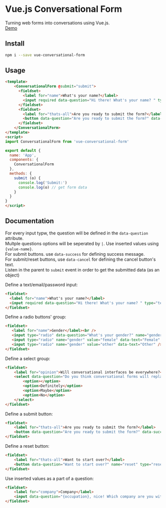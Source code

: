 # Vue.js Conversational Form
Turning web forms into conversations using Vue.js.  
[Demo](https://yossisaiada.github.io/vue-conversational-form/)

## Install
``` bash
npm i --save vue-conversational-form
```

## Usage
``` html
<template>
    <ConversationalForm @submit="submit">
      <fieldset>
        <label for="name">What's your name?</label>
        <input required data-question="Hi there! What's your name? " type="text" name="name" id="name">
      </fieldset>
      <fieldset>
        <label for="thats-all">Are you ready to submit the form?</label>
        <button data-question="Are you ready to submit the form?" data-success="Submited! Yay! 😄" name="submit" type="submit" data-cancel="Nope">Yup</button>
      </fieldset>
    </ConversationalForm>
</template>
<script>
import ConversationalForm from 'vue-conversational-form'

export default {
  name: 'App',
  components: {
    ConversationalForm
  },
  methods: {
    submit (o) {
      console.log('Submit:')
      console.log(o) // get form data
    }
  }
}
</script>
```

## Documentation
For every input typw, the question will be defined in the `data-question` attribute.  
Multple questions options will be seperated by `|`. Use inserted values using `{value-name}`.  
For submit buttons. use `data-success` for defining success message.  
For submit/reset buttons, use `data-cancel` for defining the cancel button's text.  
Listen in the parent to `submit` event in order to get the submitted data (as an object)  
  
Define a text/email/password input:
``` html
<fieldset>
  <label for="name">What's your name?</label>
  <input required data-question="Hi there! What's your name? " type="text" name="name" id="name">
</fieldset>
```  
Define a radio buttons' group:
``` html
<fieldset>
   <label for="name">Gender</label><br />
   <input type="radio" data-question="What's your gender?" name="gender" value="male" data-text="Male" /> Male<br>
   <input type="radio" name="gender" value="female" data-text="Female" /> Female<br>
   <input type="radio" name="gender" value="other" data-text="Other" /> Other
</fieldset>
```
Define a select group:
``` html
<fieldset>
    <label for="opinion">Will conversational interfaces be everywhere?</label>
    <select data-question="Do you think conversational forms will replace web forms in the future?" name="opinion" id="opinion">
        <option></option>
        <option>Definitely</option>
        <option>Maybe</option>
        <option>No</option>
    </select>
</fieldset>
```
Define a submit button:
``` html
<fieldset>
    <label for="thats-all">Are you ready to submit the form?</label>
    <button data-question="Are you ready to submit the form?" data-success="Submited! Yay! 😄" name="submit" type="submit" data-cancel="Nope">Yup</button>
</fieldset>
```
Define a reset button:
``` html
<fieldset>
    <label for="thats-all">Want to start over?</label>
    <button data-question="Want to start over?" name="reset" type="reset" data-cancel="No">Yes, let's go again</button>
</fieldset>
```
Use inserted values as a part of a question:
``` html
<fieldset>
    <label for="company">Company</label>
    <input data-question="{occupation}, nice! Which company are you with?" type="text" name="company" id="company">
</fieldset>
```

